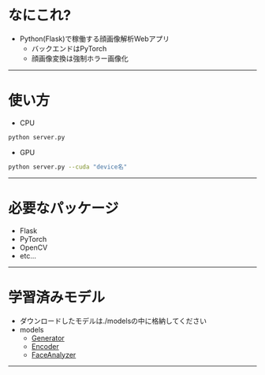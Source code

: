 # なにこれ?
- Python(Flask)で稼働する顔画像解析Webアプリ
    - バックエンドはPyTorch
    - 顔画像変換は強制ホラー画像化
---
# 使い方
- CPU
```sh
python server.py
```
- GPU
```sh
python server.py --cuda "device名"
```
---
# 必要なパッケージ
- Flask
- PyTorch
- OpenCV
- etc...
---
# 学習済みモデル
- ダウンロードしたモデルは./modelsの中に格納してください
- models
    - [Generator](https://www.dropbox.com/s/ur90hd510k68cci/gen.pt?dl=0)
    - [Encoder](https://www.dropbox.com/s/gt8fvcdxmfiaeen/enc.pt?dl=0)
    - [FaceAnalyzer](https://www.dropbox.com/s/dhw4xe0txj1he6k/cnn.pt?dl=0)
---
